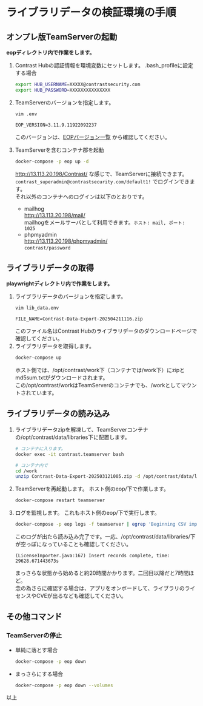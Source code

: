 # ライブラリデータの検証環境の手順

## オンプレ版TeamServerの起動
**eopディレクトリ内で作業をします。**
1. Contrast Hubの認証情報を環境変数にセットします。
   .bash_profileに設定する場合
   ```bash
   export HUB_USERNAME=XXXXX@contrastsecurity.com
   export HUB_PASSWORD=XXXXXXXXXXXXXXX
   ```
3. TeamServerのバージョンを指定します。
   ```bash
   vim .env
   ```
   ```properties
   EOP_VERSION=3.11.9.11922092237
   ```
   このバージョンは、[EOPバージョン一覧](https://github.com/orgs/contrast-security-inc/packages/container/package/contrast) から確認してください。

2. TeamServerを含むコンテナ郡を起動
   ```bash
   docker-compose -p eop up -d
   ```
   http://13.113.20.198/Contrast/ な感じで、TeamServerに接続できます。  
   `contrast_superadmin@contrastsecurity.com/default1!` でログインできます。  
   それ以外のコンテナへのログインは以下のとおりです。  
   - mailhog  
     http://13.113.20.198/mail/  
     mailhogをメールサーバとして利用できます。`ホスト: mail, ポート: 1025`
   - phpmyadmin  
     http://13.113.20.198/phpmyadmin/  
     `contrast/password`

## ライブラリデータの取得
**playwrightディレクトリ内で作業をします。**
1. ライブラリデータのバージョンを指定します。
   ```bash
   vim lib_data.env
   ```
   ```properties
   FILE_NAME=Contrast-Data-Export-202504211116.zip
   ```
   このファイル名はContrast Hubのライブラリデータのダウンロードページで確認してください。
2. ライブラリデータを取得します。
   ```bash
   docker-compose up
   ```
   ホスト側では、/opt/contrast/work下（コンテナでは/work下）にzipとmd5sum.txtがダウンロードされます。  
   この/opt/contrast/workはTeamServerのコンテナでも、/workとしてマウントされています。

## ライブラリデータの読み込み
1. ライブラリデータzipを解凍して、TeamServerコンテナの/opt/contrast/data/libraries下に配置します。
   ```bash
   # コンテナに入ります。
   docker exec -it contrast.teamserver bash
   ```
   ```bash
   # コンテナ内で
   cd /work
   unzip Contrast-Data-Export-202503121005.zip -d /opt/contrast/data/libraries/
   ```
2. TeamServerを再起動します。
   ホスト側のeop/下で作業します。
   ```bash
   docker-compose restart teamserver
   ```
3. ログを監視します。
   これもホスト側のeop/下で実行します。
   ```bash
   docker-compose -p eop logs -f teamserver | egrep 'Beginning CSV import|completed,|complete,'
   ```
   このログが出たら読み込み完了です。一応、/opt/contrast/data/libraries/下が空っぽになっていることも確認してください。
   ```
   (LicenseImporter.java:167) Insert records complete, time: 29628.671443673s
   ```
   まっさらな状態から始めると約20時間かかります。二回目以降だと7時間ほど。  
   念の為さらに確認する場合は、アプリをオンボードして、ライブラリのライセンスやCVEが出るなども確認してください。

## その他コマンド
### TeamServerの停止
- 単純に落とす場合
  ```bash
  docker-compose -p eop down
  ```
- まっさらにする場合
  ```bash
  docker-compose -p eop down --volumes
  ```

以上

